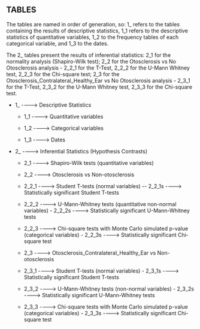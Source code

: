 
TABLES
---------

The tables are named in order of generation, so: 1_ refers to the tables containing the results of descriptive statistics, 1_1 refers to the descriptive statistics of quantitative variables, 1_2 to the frequency tables of each categorical variable, and 1_3 to the dates.

The 2_ tables present the results of inferential statistics: 2_1 for the normality analysis (Shapiro-Wilk test); 2_2 for the Otosclerosis vs No Otosclerosis analysis - 2_2_1 for the T-Test, 2_2_2 for the U-Mann Whitney test, 2_2_3 for the Chi-square test; 2_3 for the Otosclerosis_Contralateral_Healthy_Ear vs No Otosclerosis analysis - 2_3_1 for the T-Test, 2_3_2 for the U-Mann Whitney test, 2_3_3 for the Chi-square test.


* 1_ ----> Descriptive Statistics

    - 1_1 ----> Quantitative variables

    -  1_2 ----> Categorical variables

    -  1_3 ----> Dates


* 2_ ----> Inferential Statistics (Hypothesis Contrasts)


    - 2_1 ----> Shapiro-Wilk tests (quantitative variables)


    - 2_2 ----> Otosclerosis vs Non-otosclerosis


    - 2_2_1 ----> Student T-tests (normal variables)
             -- 2_2_1s ----> Statistically significant Student T-tests


    - 2_2_2 ----> U-Mann-Whitney tests (quantitative non-normal variables)
             - 2_2_2s ----> Statistically significant U-Mann-Whitney tests


    - 2_2_3 ----> Chi-square tests with Monte Carlo simulated p-value (categorical variables)
             - 2_2_3s ----> Statistically significant Chi-square test


    - 2_3 ---->  Otosclerosis_Contralateral_Healthy_Ear vs Non-otosclerosis


    - 2_3_1 ----> Student T-tests (normal variables)
             - 2_3_1s ----> Statistically significant Student T-tests


    - 2_3_2 ----> U-Mann-Whitney tests (non-normal variables)
             - 2_3_2s ----> Statistically significant U-Mann-Whitney tests


    - 2_3_3 ----> Chi-square tests with Monte Carlo simulated p-value (categorical variables)
             - 2_3_3s ----> Statistically significant Chi-square test

